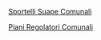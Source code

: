 
[Sportelli Suape Comunali]({{site.baseurl}}/map/sportelli_suape/)


[Piani Regolatori Comunali]({{site.baseurl}}/schede/piani_regolatori/imprese/)

